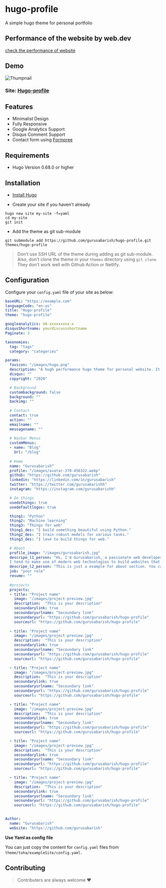 # hugo-profile

A simple hugo theme for personal portfolio

## Performance of the website by web.dev
[check the performance of website](https://lighthouse-dot-webdotdevsite.appspot.com//lh/html?url=https%3A%2F%2Fhugo-profile.netlify.app%2F)
## Demo

![Thumpnail](https://github.com/gurusabarish/hugo-profile/blob/master/images/tn.png)

### Site: [Hugo-profile](https://hugo-profile.netlify.com)


## Features
- Minimalist Design
- Fully Responsive
- Google Analytics Support
- Disqus Comment Support
- Contact form using [Formpree](https://formspree.io/)



## Requirements

- Hugo Version 0.68.0 or higher



## Installation

- [Install Hugo](https://gohugo.io/overview/installing)

- Create your site if you haven't already

```console
hugo new site my-site -f=yaml
cd my-site
git init
```

- Add the theme as git sub-module

```console
git submodule add https://github.com/gurusabarish/hugo-profile.git themes/hugo-profile
```

>Don't use SSH URL of the theme during adding as git sub-module. Also, don't clone the theme in your `themes` directory using `git clone`. They don't work well with Github Action or Netlify.


## Configuration

Configure your `config.yaml` file of your site as below:

```yaml
baseURL: "https://example.com"
languageCode: "en-us"
title: "Hugo-profile"
theme: "hugo-profile"

googleanalytics: UA-xxxxxxxxx-x
disqusShortname: yourdiscussshortname
Paginate: 3

taxonomies:
  tag: "tags"
  category: "categories"

params:
  favicon: "/images/hugo.png"
  description: "A hugh performance hugo theme for personal website. It is single page portfolio. It has blog, contact sections also. Contact is powered by formspree."
  disqus: ""
  copyright: "2020"

  # Background
  custombackground: false
  background: ""
  backimg: ""
  
  # Contact
  contact: true
  action: ""
  emailname: ""
  messagename: ""
  
  # Navbar Menus
  customMenus:
  - name: "Blog"
    Url: "/blog"
    
  # Home
  name: "Gurusabarish"
  profile: "/images/avatar-370-456322.webp"
  github: "https://github.com/gurusabarish"
  linkedin: "https://linkedin.com/in/gurusabarish"
  twitter: "https://twitter.com/gurusabarishh"
  instagram: "https://instagram.com/gurusabarishh"

  # Do things 
  usedothings: true
  usedefaultlogos: true

  thing1: "Python"
  thing2: "Machine learning"
  thing3: "Things for web"
  thing1_des: "I build something beautiful using Python."
  thing2_des: "I train robust models for various tasks."
  thing3_des: "I love to build things for web."

  # About
  profile_image: "/images/gurusabarish.jpg"
  descripe_l1_person: "Hi, I'm Gurusabarish, a passionate web developer and ML engineer. 
  I tend to make use of modern web technologies to build websites that looks great, feels fantastic, and functions correctly."
  descripe_l2_person: "This is just a example for about section. You can easily change with the help of cofig file."
  job: "your role"
  resume: ""
  
  #projects
  projects:
  - title: "Project name"
    image: "/images/project-preview.jpg"
    description:  "This is your description"
    secoundarylink: true
    secoundaryurlname: "Secoundary link"
    secoundaryurl: "https://github.com/gurusabarish/hugo-profile"
    sourceurl: "https://github.com/gurusabarish/hugo-profile"
  
  - title: "Project name"
    image: "/images/project-preview.jpg"
    description:  "This is your description"
    secoundarylink: true
    secoundaryurlname: "Secoundary link"
    secoundaryurl: "https://github.com/gurusabarish/hugo-profile"
    sourceurl: "https://github.com/gurusabarish/hugo-profile"

  - title: "Project name"
    image: "/images/project-preview.jpg"
    description:  "This is your description"
    secoundarylink: true
    secoundaryurlname: "Secoundary link"
    secoundaryurl: "https://github.com/gurusabarish/hugo-profile"
    sourceurl: "https://github.com/gurusabarish/hugo-profile"

  - title: "Project name"
    image: "/images/project-preview.jpg"
    description:  "This is your description"
    secoundarylink: true
    secoundaryurlname: "Secoundary link"
    secoundaryurl: "https://github.com/gurusabarish/hugo-profile"
    sourceurl: "https://github.com/gurusabarish/hugo-profile"

  - title: "Project name"
    image: "/images/project-preview.jpg"
    description:  "This is your description"
    secoundarylink: true
    secoundaryurlname: "Secoundary link"
    secoundaryurl: "https://github.com/gurusabarish/hugo-profile"
    sourceurl: "https://github.com/gurusabarish/hugo-profile"

  - title: "Project name"
    image: "/images/project-preview.jpg"
    description:  "This is your description"
    secoundarylink: true
    secoundaryurlname: "Secoundary link"
    secoundaryurl: "https://github.com/gurusabarish/hugo-profile"
    sourceurl: "https://github.com/gurusabarish/hugo-profile"
  

Author:
  name: "Gurusabarish"
  website: "https://github.com/gurusabarish"

```

<b>Use Yaml as config file</b>

You can just copy the content for `config.yaml` files from `theme/toha/exampleSite/config.yaml`.


## Contributing

> Contributers are always welcome :heart:

